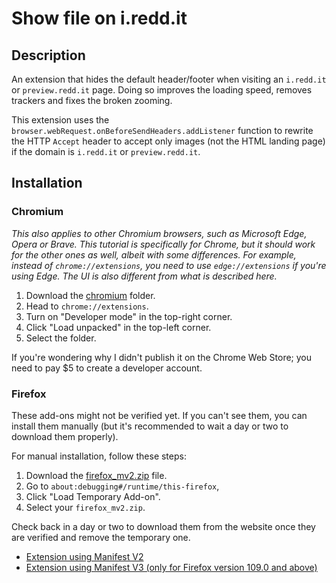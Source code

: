 # Show file on i.redd.it
## Description
An extension that hides the default header/footer when visiting an `i.redd.it` or `preview.redd.it` page.
Doing so improves the loading speed, removes trackers and fixes the broken zooming.

This extension uses the `browser.webRequest.onBeforeSendHeaders.addListener` function to rewrite the HTTP `Accept` header to accept only images (not the HTML landing page) if the domain is `i.redd.it` or `preview.redd.it`.

## Installation
### Chromium
*This also applies to other Chromium browsers, such as Microsoft Edge, Opera or Brave.
This tutorial is specifically for Chrome, but it should work for the other ones as well, albeit with some differences.
For example, instead of `chrome://extensions`,
you need to use `edge://extensions` if you're using Edge.
The UI is also different from what is described here.*

1. Download the [chromium](chromium) folder.
2. Head to `chrome://extensions`.
3. Turn on "Developer mode" in the top-right corner.
4. Click "Load unpacked" in the top-left corner.
5. Select the folder.

If you're wondering why I didn't publish it on the Chrome Web Store; you need to pay $5 to create a developer account.

### Firefox
These add-ons might not be verified yet.
If you can't see them, you can install them manually (but it's recommended to wait a day or two to download them properly).

For manual installation, follow these steps:

1. Download the [firefox_mv2.zip](firefox_mv2.zip) file.
2. Go to `about:debugging#/runtime/this-firefox`,
3. Click "Load Temporary Add-on".
4. Select your `firefox_mv2.zip`.

Check back in a day or two to download them from the website once they are verified and remove the temporary one.

* [Extension using Manifest V2](https://addons.mozilla.org/en-US/firefox/addon/show-file-on-i-redd-it-mv2/)
* [Extension using Manifest V3 (only for Firefox version 109.0 and above)](https://addons.mozilla.org/en-US/firefox/addon/show-file-on-i-redd-it/)